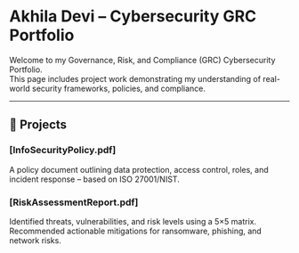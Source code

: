 # Akhila Devi – Cybersecurity GRC Portfolio

Welcome to my Governance, Risk, and Compliance (GRC) Cybersecurity Portfolio.  
This page includes project work demonstrating my understanding of real-world security frameworks, policies, and compliance.

---

## 📄 Projects

### [InfoSecurityPolicy.pdf] 
A policy document outlining data protection, access control, roles, and incident response – based on ISO 27001/NIST.

### [RiskAssessmentReport.pdf]  
Identified threats, vulnerabilities, and risk levels using a 5×5 matrix. Recommended actionable mitigations for ransomware, phishing, and network risks.

